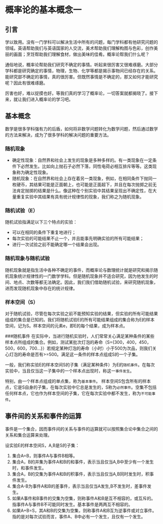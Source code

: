 # 概率论的基本概念一

## 引言
学以致用。没有一门学科可以解决生活中所有的问题，每门学科都有他研究问题的领域。英语帮助我们与英语国家的人交流，美术帮助我们理解构图与色彩，创作美丽的画面；烹饪帮助我们理解食材，做出美味的佳肴。概率论帮我们什么呢？

通俗地说，概率论帮助我们研究不确定的事情。听起来很厉害又很难琢磨。大部分学科都是研究确定的事情，物理，生物、化学等都是揭示事物间已经存在的关系。能研究部不确定的事情，真的很厉害。但既然事情是不确定的，那又如何才能研究呢？因此有很难琢磨。

厉害也好，难以捉摸也好。等我们真的学习了概率论，一切答案就都揭晓了。接下来，就让我们进入概率论的学习吧。

## 基本概念
数学是很多学科强有力的后盾，如何将非数学问题转化为数学问题，然后通过数学的方法来解决，成为了很多学科的解决问题的重要方法。

### 随机现象
  * 确定性现象：自然界和社会上发生的现象是多种多样的。有一类现象在一定条件下必然发生。比如向上抛石子必然下落，同性电荷必相互排斥等等。这类现象称为确定性现象。
  * 随机现象：在自然界和社会上存在着另一类现象，例如，在相同条件下抛同一枚硬币，其结果可能是正面朝上，也可能是正面超下，并且在每次抛掷之前无法肯定抛掷的结果是什么。像这种在个别实验中其结果呈现出不确定性，在大量重复实验中其结果有具有统计规律性的现象，我们称之为随机现象。

### 随机试验（E）
随机试验指满足以下三个特点的实验：
  * 可以在相同的条件下重复地进行；
  * 每次实验的可能结果不止一个，并且能事先明确实验的所有可能结果；
  * 进行一次试验之前不能确定哪一个结果会出现。

### 随机现象与随机试验
随机现象就是指生活中各种不确定的事件，而概率论与数理统计就是研究和揭示随机现象统计规律性的一门数学学科。但是随机现象并不适合研究，因为他发生的时间、地点、次数等都无法确定。因此，我们我们借助随机试验，来研究随机现象，进而发现随机现象中存在的统计规律。

### 样本空间（S）
对于随机试验，尽管在每次实验之前不能预知实验的结果，但实验的所有可能结果组成的集合是已知的。我们将随机试验E的所有可能结果组成的集合称为E的样本空间，记为S。样本空间的元素e，即E的每个结果，成为样本点。

###随机事件
在实际中，当进行随机实验时，人们常常关心满足某种条件的某些样本点所组成的集合。例如，测试某批次灯泡的寿命（S={300，400，450，500，600，700...}）若规定某种灯泡的寿命（小时）小于500为次品，则我们关心灯泡的寿命是否有>=500。满足这一条件的样本点组成S的一个子集。

一般，我们称实验E的样本空间S的子集（满足某种条件）为E的`随机事件`。在每次实验中，当且仅当这一子集中的一个样本点出现时，称这一`事件发生`。

特别，由一个样本点组成的单点集，称为`基本事件`。
样本空间S包含所有的样本点，它是S自身的子集，在每次实验中它总是发生的，S称为`必然事件`。空集不包括任何样本点，它也作为样本空间的子集，它在每次实验中都不发生，称为`不可能事件`。

## 事件间的关系和事件的运算
事件是一个集合，因而事件间的关系与事件的运算就可以按照集合论中集合之间的关系和集合运算来处理。

设实验E的样本空间S，A,B是S的子集：
  1. 集合A=B，则事件A与事件B相等。
  2. 集合A，B的并集为事件A和B的和事件，表示当且仅当A,B中至少有一个发生时，和事件发生。
  3. 集合A，B的交集为事件A和B的积事件，表示当且仅当A,B同时发生时，积事件发生。
  4. 集合A-B为事件A和B的差事件，表示当且仅当A发生,B不发生时，差事件发生。
  5. 如果A事件和B事件的交集为空集，则称事件A和B是互不相容的，或互斥的。指事件A与事件B不可能同时发生。基本事件是两两互不相容的。
  6. 如果A+B=S，其A和B的交集为空集，则称事件A和B互为逆事件或对立事件。指的是对每次试验而言，事件A、B中必有一个发生，且仅有一个发生。
